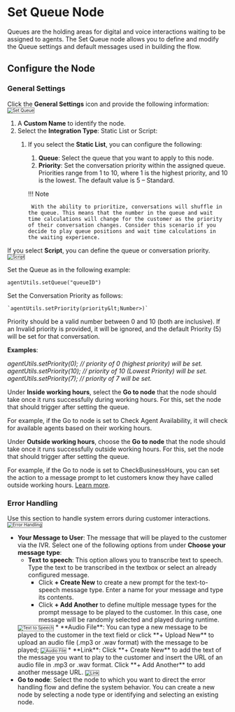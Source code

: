 # Set Queue Node

Queues are the holding areas for digital and voice interactions waiting to be assigned to agents. The Set Queue node allows you to define and modify the Queue settings and default messages used in building the flow.

## Configure the Node

### General Settings

Click the **General Settings** icon and provide the following information:
<img src="./../images/error-handling-set-queue.png" alt="Set Queue" title="Set Queue" style="border: 1px solid gray; zoom:70%;">

1. A **Custom Name** to identify the node.
2. Select the **Integration Type**: Static List or Script:
    1. If you select the **Static List**, you can configure the following: 
        1. **Queue**: Select the queue that you want to apply to this node.
        2. **Priority**: Set the conversation priority within the assigned queue. Priorities range from 1 to 10, where 1 is the highest priority, and 10 is the lowest. The default value is 5 – Standard.

        !!! Note

            With the ability to prioritize, conversations will shuffle in the queue. This means that the number in the queue and wait time calculations will change for the customer as the priority of their conversation changes. Consider this scenario if you decide to play queue positions and wait time calculations in the waiting experience.

If you select **Script**, you can define the queue or conversation priority.
<img src="./../images/script-set-queue.png" alt="Script" title="Script" style="border: 1px solid gray; zoom:70%;">

Set the Queue as in the following example:

```
agentUtils.setQueue("queueID")
```

Set the Conversation Priority as follows:
```
`agentUtils.setPriority(priority&lt;Number>)`
```

Priority should be a valid number between 0 and 10 (both are inclusive). If an Invalid priority is provided, it will be ignored, and the default Priority (5) will be set for that conversation.

**Examples**:

_agentUtils.setPriority(0); // priority of 0 (highest priority) will be set.
agentUtils.setPriority(10); //  priority of 10 (Lowest Priority) will be set.
agentUtils.setPriority(7); // priority of 7 will be set._

Under **Inside working hours**, select the **Go to node** that the node should take once it runs successfully during working hours. For this, set the node that should trigger after setting the queue.

For example, if the Go to node is set to Check Agent Availability, it will check for available agents based on their working hours.

Under **Outside working hours**, choose the **Go to node** that the node should take once it runs successfully outside working hours. For this, set the node that should trigger after setting the queue.

For example, if the Go to node is set to CheckBusinessHours, you can set the action to a message prompt to let customers know they have called outside working hours. [Learn more](https://docs.kore.ai/smartassist/settings/hours-of-operation/hours-of-operation/).

### Error Handling

Use this section to handle system errors during customer interactions.
<img src="./../images/error-handling-set-queue.png" alt="Error Handling" title="Error Handling" style="border: 1px solid gray; zoom:70%;">

* **Your Message to User**: The message that will be played to the customer via the IVR. Select one of the following options from under **Choose your message type**:
    * **Text to speech**: This option allows you to transcribe text to speech. Type the text to be transcribed in the textbox or select an already configured message.
        * Click **+ Create New** to create a new prompt for the text-to-speech message type. Enter a name for your message and type its contents.
        * Click **+ Add Another** to define multiple message types for the prompt message to be played to the customer. In this case, one message will be randomly selected and played during runtime.  
    <img src="./../images/text-to-speech-set-queue.png" alt="Text to Speech" title="Text to Speech" style="border: 1px solid gray; zoom:70%;">
    * **Audio File**: You can type a new message to be played to the customer in the text field or click **+ Upload New** to upload an audio file (.mp3 or .wav format) with the message to be played;
    <img src="./../images/audio-file-set-queue.png" alt="Audio File" title="Audio File" style="border: 1px solid gray; zoom:70%;">
    * **Link**: Click **+ Create New** to add the text of the message you want to play to the customer and insert the URL of an audio file in .mp3 or .wav format. Click **+ Add Another** to add another message URL.
    <img src="./../images/link-set-queue.png" alt="Link" title="General Settings" style="border: 1px solid gray; zoom:70%;">
* **Go to node**: Select the node to which you want to direct the error handling flow and define the system behavior. You can create a new node by selecting a node type or identifying and selecting an existing node.